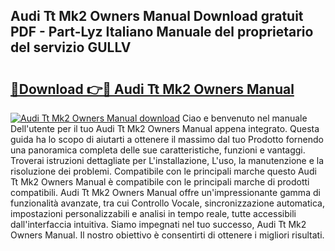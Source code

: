 ## Audi Tt Mk2 Owners Manual Download gratuit PDF - Part-Lyz Italiano Manuale del proprietario del servizio GULLV

# <h2><a href="http://dfggcs.blite.top/?on=Audi+Tt+Mk2+Owners+Manual">🔗Download 👉🔴 Audi Tt Mk2 Owners Manual</a></h2>

[![Audi Tt Mk2 Owners Manual download](https://i.imgur.com/lujVjoI.png)](http://dfggcs.blite.top/?on=Audi+Tt+Mk2+Owners+Manual)
Ciao e benvenuto nel manuale Dell'utente per il tuo Audi Tt Mk2 Owners Manual appena integrato. Questa guida ha lo scopo di aiutarti a ottenere il massimo dal tuo Prodotto fornendo una panoramica completa delle sue caratteristiche, funzioni e vantaggi. Troverai istruzioni dettagliate per L'installazione, L'uso, la manutenzione e la risoluzione dei problemi. Compatibile con le principali marche questo Audi Tt Mk2 Owners Manual è compatibile con le principali marche di prodotti compatibili. Audi Tt Mk2 Owners Manual offre un'impressionante gamma di funzionalità avanzate, tra cui Controllo Vocale, sincronizzazione automatica, impostazioni personalizzabili e analisi in tempo reale, tutte accessibili dall'interfaccia intuitiva. Siamo impegnati nel tuo successo, Audi Tt Mk2 Owners Manual. Il nostro obiettivo è consentirti di ottenere i migliori risultati.
